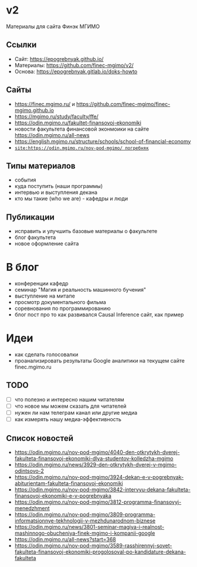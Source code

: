 # v2
Материалы для сайта Финэк МГИМО

## Cсылки

- Сайт: https://epogrebnyak.github.io/
- Материалы: https://github.com/finec-mgimo/v2/
- Основа: https://epogrebnyak.gitlab.io/doks-howto

## Сайты

- https://finec.mgimo.ru/ и https://github.com/finec-mgimo/finec-mgimo.github.io
- https://mgimo.ru/study/faculty/ffe/
- https://odin.mgimo.ru/fakultet-finansovoj-ekonomiki
- новости факультета финансовой эконмоики на сайте https://odin.mgimo.ru/all-news
- https://english.mgimo.ru/structure/schools/school-of-financial-economy
- [`site:https://odin.mgimo.ru/nov-pod-mgimo/ погребняк`](https://github.com/finec-mgimo/v2/edit/main/README.md)

## Типы материалов

- события
- куда поступить (наши программы)
- интервью и выступления декана
- кто мы такие (who we are) - кафедры и люди

## Публикации

- исправить и улучшить базовые материалы о факультете
- блог факультета
- новое оформление сайта

# В блог 

- конференции кафедр
- семинар "Магия и реальность машинного бучения"
- выступление на митапе
- просмотр документального фильма
- соревнования по программированию
- блог пост про то как развивался Causal Inference caйт, как пример
 
# Идеи

- как сделать голосовалки 
- проанализировать результаты Google аналитики на текущем сайте finec.mgimo.ru

## TODO

- [ ] что полезно и интересно нашим читателям
- [ ] что новое мы можем сказать для читателей
- [ ] нужен ли нам телеграм канал или другие медиа
- [ ] как измерять нашу медиа-эффективность

## Список новостей

- https://odin.mgimo.ru/nov-pod-mgimo/4040-den-otkrytykh-dverej-fakulteta-finansovoj-ekonomiki-dlya-studentov-kolledzha-mgimo
- https://odin.mgimo.ru/news/3929-den-otkrytykh-dverej-v-mgimo-odintsovo-2
- https://odin.mgimo.ru/nov-pod-mgimo/3924-dekan-e-v-pogrebnyak-abiturientam-fakulteta-finansovoj-ekonomiki
- https://odin.mgimo.ru/nov-pod-mgimo/3842-intervyu-dekana-fakulteta-finansovoj-ekonomiki-e-v-pogrebnyaka
- https://odin.mgimo.ru/nov-pod-mgimo/3812-programma-finansovyj-menedzhment
- https://odin.mgimo.ru/nov-pod-mgimo/3809-programma-informatsionnye-tekhnologii-v-mezhdunarodnom-biznese
- https://odin.mgimo.ru/news/3801-seminar-magiya-i-realnost-mashinnogo-obucheniya-finek-mgimo-i-kompanii-google
- https://odin.mgimo.ru/all-news?start=368
- https://odin.mgimo.ru/nov-pod-mgimo/3589-rasshirennyj-sovet-fakulteta-finansovoj-ekonomiki-progolosoval-po-kandidature-dekana-fakulteta


